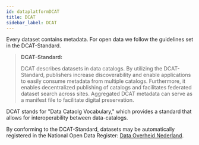```yaml
---
id: dataplatformDCAT
title: DCAT
sidebar_label: DCAT
---
```

Every dataset contains metadata. For open data we follow the guidelines set in the DCAT-Standard.

> **DCAT-Standard:**
> 
> DCAT describes datasets in data catalogs. By utilizing the DCAT-Standard, publishers increase discoverability and enable applications to easily consume metadata from multiple catalogs. Furthermore, it enables decentralized publishing of catalogs and facilitates federated dataset search across sites. Aggregated DCAT metadata can serve as a manifest file to facilitate digital preservation.

DCAT stands for "Data Cataolg Vocabulary," which provides a standard that allows for interoperability between data-catalogs. 

By conforming to the DCAT-Standard, datasets may be automatically registered in the National Open Data Register: [Data Overheid Nederland](https://www.data.overheid.nl).
